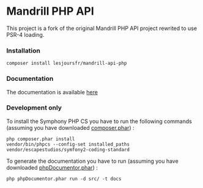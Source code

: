 # Mandrill PHP API

This project is a fork of the original Mandrill PHP API project rewrited to use PSR-4 loading.

### Installation

```
composer install lesjoursfr/mandrill-api-php
```

### Documentation

The documentation is available [here](https://lesjoursfr.github.io/mandrill-api-php/)

### Development only

To install the Symphony PHP CS you have to run the following commands (assuming you have downloaded [composer.phar](https://getcomposer.org/)) :
```
php composer.phar install
vendor/bin/phpcs --config-set installed_paths vendor/escapestudios/symfony2-coding-standard
```

To generate the documentation you have to run (assuming you have downloaded [phpDocumentor.phar](https://www.phpdoc.org/)) :
```
php phpDocumentor.phar run -d src/ -t docs
```